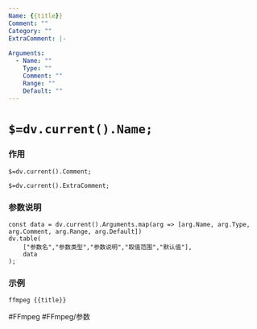 ```yaml
---
Name: {{title}}
Comment: ""
Category: ""
ExtraComment: |-
  
Arguments:
  - Name: ""
    Type: ""
    Comment: ""
    Range: ""
    Default: ""
---
```


# `$=dv.current().Name;`

### 作用
`$=dv.current().Comment;`

`$=dv.current().ExtraComment;`

### 参数说明
```dataviewjs
const data = dv.current().Arguments.map(arg => [arg.Name, arg.Type, arg.Comment, arg.Range, arg.Default])
dv.table(
	["参数名","参数类型","参数说明","取值范围","默认值"],
	data
);
```

### 示例
```bash
ffmpeg {{title}}
```

#FFmpeg #FFmpeg/参数
